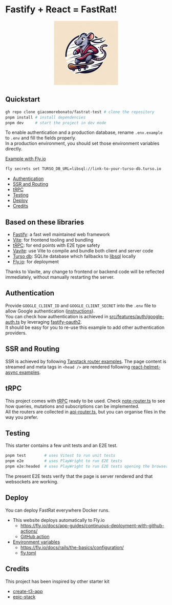 # Fastify + React = FastRat! <!-- omit from toc -->

<p align="center">
  <img 
    src="https://github.com/giacomorebonato/fastrat/blob/main/src/images/logo.jpg?raw=true" 
    alt="A rat on a skateboard"
    width='200'
    height='200'
  />
</p>

## Quickstart <!-- omit from toc -->

```bash
gh repo clone giacomorebonato/fastrat-test # clone the repository
pnpm install # install dependencies
pnpm dev     # start the project in dev mode
```

To enable authentication and a production database, rename `.env.example` to `.env` and fill the fields properly.  
In a production environment, you should set those environment variables directly.

[Example with Fly.io](https://fly.io/docs/reference/secrets/)

```bash
fly secrets set TURSO_DB_URL=libsql://link-to-your-turso-db.turso.io
```


- [Authentication](#authentication)
- [SSR and Routing](#ssr-and-routing)
- [tRPC](#trpc)
- [Testing](#testing)
- [Deploy](#deploy)
- [Credits](#credits)

## Based on these libraries <!-- omit from toc -->

* [Fastify](https://fastify.dev): a fast well maintained web framework
* [Vite](https://vitejs.dev): for frontend tooling and bundling
* [tRPC](https://trpc.io/docs/server/adapters/fastify): for end points with E2E type safety
* [Vavite](https://github.com/cyco130/vavite): use Vite to compile and bundle both client and server code
* [Turso db](https://turso.tech): SQLite database which fallbacks to [libsql](https://github.com/tursodatabase/libsql) locally
* [Fly.io](https://fly.io): for deployment


Thanks to Vavite, any change to frontend or backend code will be reflected immediately, without manually restarting the server.

## Authentication

Provide `GOOGLE_CLIENT_ID` and `GOOGLE_CLIENT_SECRET` into the `.env` file to allow Google authentication ([instructions](https://www.balbooa.com/help/gridbox-documentation/integrations/other/google-client-id)).  
You can check how authentication is achieved in [src/features/auth/google-auth.ts](src/features/auth/google-auth.ts) by leveraging [fastify-oauth2](https://github.com/fastify/fastify-oauth2).  
It should be easy for you to re-use this example to add other authentication providers.


## SSR and Routing

SSR is achieved by following [Tanstack router examples](https://github.com/TanStack/router/tree/main/examples/react/basic-ssr-streaming-file-based).
The page content is streamed and meta tags in `<head />` are rendered following [react-helmet-async examples](https://github.com/staylor/react-helmet-async?tab=readme-ov-file#streams).


## tRPC

This project comes with [tRPC](https://trpc.io) ready to be used.
Check [note-router.ts](src/features/notes/note-router.ts) to see how queries, mutations and subscriptions can be implemented.  
All the routers are collected in [api-router.ts](src/features/server/api-router.ts), but you can organise files in the way you prefer.

## Testing

This starter contains a few unit tests and an E2E test.

```bash
pnpm test        # uses Vitest to run unit tests
pnpm e2e         # uses PlayWright to run E2E tests
pnpm e2e:headed  # uses PlayWright to run E2E tests opening the browser
```

The present E2E tests verify that the page is server rendered and that websockets are working.


## Deploy

You can deploy FastRat everywhere Docker runs.

* This website deploys automatically to Fly.io
  * https://fly.io/docs/app-guides/continuous-deployment-with-github-actions/
  * [GitHub action](.github/workflows/fly.yml)
* [Environment variables](src/features/server/env.ts)
  * https://fly.io/docs/rails/the-basics/configuration/
  * [fly.toml](fly.toml)

## Credits

This project has been inspired by other starter kit

- [create-t3-app](https://github.com/t3-oss/create-t3-app)
- [epic-stack](https://github.com/epicweb-dev/epic-stack)
